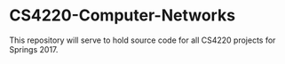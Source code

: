 # CS4220-Computer-Networks
This repository will serve to hold source code for all CS4220 projects for Springs 2017.

